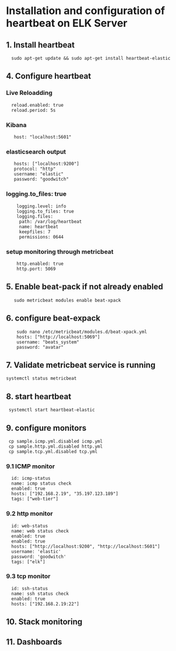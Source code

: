 # Installation and configuration of heartbeat on ELK Server


## 1. Install heartbeat
    
      sudo apt-get update && sudo apt-get install heartbeat-elastic

## 4. Configure heartbeat

   ### Live Reloadding 
      reload.enabled: true
      reload.period: 5s

   ### Kibana
       host: "localhost:5601"

   ### elasticsearch output
       hosts: ["localhost:9200"]
       protocol: "http"
       username: "elastic"
       password: "goodwitch"

   ### logging.to_files: true
        logging.level: info
        logging.to_files: true
        logging.files:
         path: /var/log/heartbeat
         name: heartbeat
         keepfiles: 7
         permissions: 0644
  ### setup monitoring through metricbeat
        http.enabled: true
        http.port: 5069

## 5. Enable beat-pack if not already enabled 
       sudo metricbeat modules enable beat-xpack

## 6. configure beat-expack 
   
        sudo nano /etc/metricbeat/modules.d/beat-xpack.yml
        hosts: ["http://localhost:5069"]
        username: "beats_system"
        password: "avatar"

## 7. Validate metricbeat service is running

    systemctl status metricbeat

## 8. start heartbeat
   
     systemctl start heartbeat-elastic

## 9. configure monitors
   
     cp sample.icmp.yml.disabled icmp.yml
     cp sample.http.yml.disabled http.yml
     cp sample.tcp.yml.disabled tcp.yml

   ### 9.1 ICMP monitor
      
      id: icmp-status
      name: icmp status check
      enabled: true
      hosts: ["192.168.2.19", "35.197.123.189"]
      tags: ["web-tier"]

   ### 9.2 http monitor
      id: web-status
      name: web status check
      enabled: true
      enabled: true
      hosts: ["http://localhost:9200", "http://localhost:5601"]
      username: 'elastic'
      password: 'goodwitch'
      tags: ["elk"]

   ### 9.3 tcp monitor
      id: ssh-status
      name: ssh status check
      enabled: true
      hosts: ["192.168.2.19:22"]
      
## 10. Stack monitoring 
## 11. Dashboards